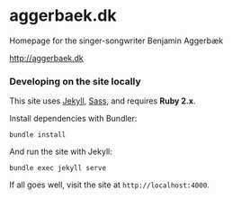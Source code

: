 # aggerbaek.dk

Homepage for the singer-songwriter Benjamin Aggerbæk

   http://aggerbaek.dk

### Developing on the site locally

This site uses [Jekyll](http://jekyllrb.com), [Sass](http://sass-lang.com), and requires **Ruby 2.x**.

Install dependencies with Bundler:

```
bundle install
```

And run the site with Jekyll:

```
bundle exec jekyll serve
```

If all goes well, visit the site at `http://localhost:4000`.
